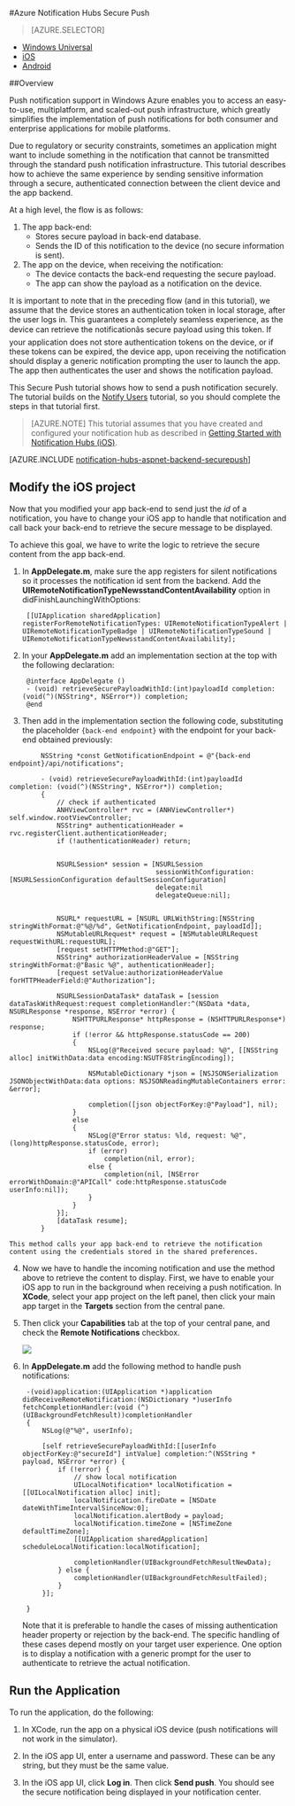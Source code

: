 <properties
	pageTitle="Azure Notification Hubs Secure Push"
	description="Learn how to send secure push notifications to an iOS app from Azure. Code samples written in Objective-C and C#."
	documentationCenter="ios"
	authors="wesmc7777"
	manager="dwrede"
	editor=""
	services="notification-hubs"/>

<tags
	ms.service="notification-hubs"
	ms.date="10/05/2015"
	wacn.date=""/>

#Azure Notification Hubs Secure Push

> [AZURE.SELECTOR]
- [Windows Universal](/documentation/articles/notification-hubs-aspnet-backend-windows-dotnet-secure-push)
- [iOS](/documentation/articles/notification-hubs-aspnet-backend-ios-secure-push)
- [Android](/documentation/articles/notification-hubs-aspnet-backend-android-secure-push)


##Overview

Push notification support in Windows Azure enables you to access an easy-to-use, multiplatform, <!-- keep by customization: begin --> and <!-- keep by customization: end --> scaled-out push infrastructure, which greatly simplifies the implementation of push notifications for both consumer and enterprise applications for mobile platforms.

Due to regulatory or security constraints, sometimes an application might want to include something in the notification that cannot be transmitted through the standard push notification infrastructure. This tutorial describes how to achieve the same experience by sending sensitive information through a secure, authenticated connection between the client device and the app backend.

At a high level, the flow is as follows:

1. The app back-end:
	- Stores secure payload in back-end database.
	- Sends the ID of this notification to the device (no secure information is sent).
2. The app on the device, when receiving the notification:
	- The device contacts the back-end requesting the secure payload.
	- The app can show the payload as a notification on the device.

It is important to note that in the preceding flow (and in this tutorial), we assume that the device stores an authentication token in local storage, after the user logs in. This guarantees a completely seamless experience, as the device can retrieve the notificationâs secure payload using this token. If your application does not store authentication tokens on the device, or if these tokens can be expired, the device app, upon receiving the notification should display a generic notification prompting the user to launch the app. The app then authenticates the user and shows the notification payload.

This Secure Push tutorial shows how to send a push notification securely. The tutorial builds on the [Notify Users](/documentation/articles/notification-hubs-aspnet-backend-ios-notify-users) tutorial, so you should complete the steps in that tutorial first.

> [AZURE.NOTE] This tutorial assumes that you have created and configured your notification hub as described in [Getting Started with Notification Hubs (iOS)](/documentation/articles/notification-hubs-ios-get-started).

<!-- deleted by customization
[AZURE.INCLUDE [notification-hubs-aspnet-backend-securepush](../includes/notification-hubs-aspnet-backend-securepush.md)]
-->
<!-- keep by customization: begin -->
[AZURE.INCLUDE [notification-hubs-aspnet-backend-securepush](../includes/notification-hubs-aspnet-backend-securepush)]
<!-- keep by customization: end -->

## Modify the iOS project

Now that you modified your app back-end to send just the *id* of a notification, you have to change your iOS app to handle that notification and call back your back-end to retrieve the secure message to be displayed.

To achieve this goal, we have to write the logic to retrieve the secure content from the app back-end.

1. In **AppDelegate.m**, make sure the app registers for silent notifications so it processes the notification id sent from the backend. Add the **UIRemoteNotificationTypeNewsstandContentAvailability** option in didFinishLaunchingWithOptions:

		[[UIApplication sharedApplication] registerForRemoteNotificationTypes: UIRemoteNotificationTypeAlert | UIRemoteNotificationTypeBadge | UIRemoteNotificationTypeSound | UIRemoteNotificationTypeNewsstandContentAvailability];

2. In your **AppDelegate.m** add an implementation section at the top with the following declaration:

		@interface AppDelegate ()
		- (void) retrieveSecurePayloadWithId:(int)payloadId completion: (void(^)(NSString*, NSError*)) completion;
		@end

3. Then add in the implementation section the following code, substituting the placeholder `{back-end endpoint}` with the endpoint for your back-end obtained previously:

```
		NSString *const GetNotificationEndpoint = @"{back-end endpoint}/api/notifications";

		- (void) retrieveSecurePayloadWithId:(int)payloadId completion: (void(^)(NSString*, NSError*)) completion;
		{
		    // check if authenticated
		    ANHViewController* rvc = (ANHViewController*) self.window.rootViewController;
		    NSString* authenticationHeader = rvc.registerClient.authenticationHeader;
		    if (!authenticationHeader) return;


		    NSURLSession* session = [NSURLSession
		                             sessionWithConfiguration:[NSURLSessionConfiguration defaultSessionConfiguration]
		                             delegate:nil
		                             delegateQueue:nil];


		    NSURL* requestURL = [NSURL URLWithString:[NSString stringWithFormat:@"%@/%d", GetNotificationEndpoint, payloadId]];
		    NSMutableURLRequest* request = [NSMutableURLRequest requestWithURL:requestURL];
		    [request setHTTPMethod:@"GET"];
		    NSString* authorizationHeaderValue = [NSString stringWithFormat:@"Basic %@", authenticationHeader];
		    [request setValue:authorizationHeaderValue forHTTPHeaderField:@"Authorization"];

		    NSURLSessionDataTask* dataTask = [session dataTaskWithRequest:request completionHandler:^(NSData *data, NSURLResponse *response, NSError *error) {
		        NSHTTPURLResponse* httpResponse = (NSHTTPURLResponse*) response;
		        if (!error && httpResponse.statusCode == 200)
		        {
		            NSLog(@"Received secure payload: %@", [[NSString alloc] initWithData:data encoding:NSUTF8StringEncoding]);

		            NSMutableDictionary *json = [NSJSONSerialization JSONObjectWithData:data options: NSJSONReadingMutableContainers error: &error];

		            completion([json objectForKey:@"Payload"], nil);
		        }
		        else
		        {
		            NSLog(@"Error status: %ld, request: %@", (long)httpResponse.statusCode, error);
		            if (error)
		                completion(nil, error);
		            else {
		                completion(nil, [NSError errorWithDomain:@"APICall" code:httpResponse.statusCode userInfo:nil]);
		            }
		        }
		    }];
		    [dataTask resume];
		}
```

	This method calls your app back-end to retrieve the notification content using the credentials stored in the shared preferences.

4. Now we have to handle the incoming notification and use the method above to retrieve the content to display. First, we have to enable your iOS app to run in the background when receiving a push notification. In **XCode**, select your app project on the left panel, then click your main app target in the **Targets** section from the central pane.

5. Then click your **Capabilities** tab at the top of your central pane, and check the **Remote Notifications** checkbox.

	![][IOS1]


6. In **AppDelegate.m** add the following method to handle push notifications:

		-(void)application:(UIApplication *)application didReceiveRemoteNotification:(NSDictionary *)userInfo fetchCompletionHandler:(void (^)(UIBackgroundFetchResult))completionHandler
		{
		    NSLog(@"%@", userInfo);

		    [self retrieveSecurePayloadWithId:[[userInfo objectForKey:@"secureId"] intValue] completion:^(NSString * payload, NSError *error) {
		        if (!error) {
		            // show local notification
		            UILocalNotification* localNotification = [[UILocalNotification alloc] init];
		            localNotification.fireDate = [NSDate dateWithTimeIntervalSinceNow:0];
		            localNotification.alertBody = payload;
		            localNotification.timeZone = [NSTimeZone defaultTimeZone];
		            [[UIApplication sharedApplication] scheduleLocalNotification:localNotification];

		            completionHandler(UIBackgroundFetchResultNewData);
		        } else {
		            completionHandler(UIBackgroundFetchResultFailed);
		        }
		    }];

		}

	Note that it is preferable to handle the cases of missing authentication header property or rejection by the back-end. The specific handling of these cases depend mostly on your target user experience. One option is to display a notification with a generic prompt for the user to authenticate to retrieve the actual notification.

## Run the Application

To run the application, do the following:

1. In XCode, run the app on a physical iOS device (push notifications will not work in the simulator).

2. In the iOS app UI, enter a username and password. These can be any string, but they must be the same value.

3. In the iOS app UI, click **Log in**. Then click **Send push**. You should see the secure notification being displayed in your notification center.

[IOS1]: ./media/notification-hubs-aspnet-backend-ios-secure-push/secure-push-ios-1.png
